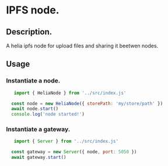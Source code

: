# IPFS node.

## Description.
  A helia ipfs node for upload files and sharing it beetwen nodes.

## Usage  
### Instantiate a node.
```js
   import { HeliaNode } from '../src/index.js'
```

```js
  const node = new HeliaNode({ storePath: 'my/store/path' })
  await node.start()
  console.log('node started!')

```

### Instantiate a gateway.

```js
   import { Server } from '../src/index.js'
```

```js
  const gateway = new Server({ node, port: 5050 })
  await gateway.start()
  
```
  
